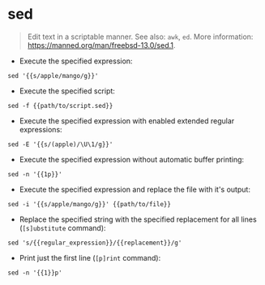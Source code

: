 # sed

> Edit text in a scriptable manner.
> See also: `awk`, `ed`.
> More information: <https://manned.org/man/freebsd-13.0/sed.1>.

- Execute the specified expression:

`sed '{{s/apple/mango/g}}'`

- Execute the specified script:

`sed -f {{path/to/script.sed}}`

- Execute the specified expression with enabled extended regular expressions:

`sed -E '{{s/(apple)/\U\1/g}}'`

- Execute the specified expression without automatic buffer printing:

`sed -n '{{1p}}'`

- Execute the specified expression and replace the file with it's output:

`sed -i '{{s/apple/mango/g}}' {{path/to/file}}`

- Replace the specified string with the specified replacement for all lines (`[s]ubstitute` command):

`sed 's/{{regular_expression}}/{{replacement}}/g'`

- Print just the first line (`[p]rint` command):

`sed -n '{{1}}p'`
